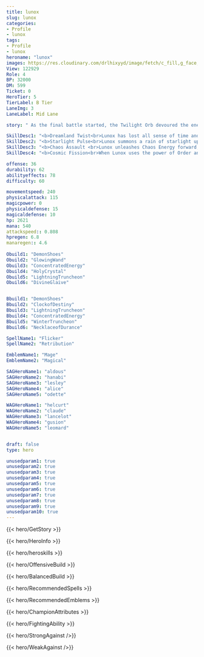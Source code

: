 ```yaml
---
title: lunox
slug: lunox
categories: 
- Profile 
- lunox
tags: 
- Profile
- lunox
heroname: "lunox"
images: https://res.cloudinary.com/drlhixyyd/image/fetch/c_fill,g_face,f_auto/https://cdn2-build.mobagenie.my.id/p/images/banner/full/lunox.jpg
View: 122929 
Role: 4 
BP: 32000
DM: 599 
Ticket: 0 
HeroTier: 5 
TierLabel: B Tier 
LaneImg: 3
LaneLabel: Mid Lane 

story: " As the final battle started, the Twilight Orb devoured the energies within the Mage and opened, from which stepped out a girl, who was surrounded by the power of Chaos and Order. Her eyes are as deep as the ancient lake. The mysterious atmosphere she created then put all of the heroes into dreamland. The power of Chaos and Order have been struggling against each other since the ancient time, and the struggle had driven the world into desperation. Lunox, the mysterious maiden, is the one who survived the desperation. With her unique talent, she can project her dream into reality and change it. One day, a sound whispered to her, and told her to balance the two powers with her dreamland ability. But the cost would be huger than ever. For the world she loves, she accepted this fate, channeled the two powers into dreamland and became one of the \"Twilight Orb\", at the cost of falling into endless sleep. But the sound also told Lunox that one day, she will wake up to proceed her fate: to find other Twilight Orbs that are forgotten by history. "

SkillDesc1: "<b>Dreamland Twist<br>Lunox has lost all sense of time and reality. As a result, she does not benefit from CD reduction effects. When Darkening becomes more severe, CD effects become Magic PEN. When Brilliance becomes stronger, CD effects become Physical and Magic Defense."   
SkillDesc2: "<b>Starlight Pulse<br>Lunox summons a rain of starlight upon nearby enemies, dealing 200<font color='#27C0C7'>( +110% Total Magic Power)</font> <font color='#3B69FF'>(Magic Damage)</font> and recovering 60<font color='#27C0C7'>( +20% Total Magic Power)</font> HP. The recovering effect doubles when the skill hits enemy heroes. Gains one stack of <font color='#404495'>(Power of Order)</font> after use."   
SkillDesc3: "<b>Chaos Assault <br>Lunox unleashes Chaos Energy forward, dealing <font color='#3B69FF'>(Magic Damage)</font> equal to 200<font color='#27C0C7'>( +130% Total Magic Power)</font> plus 1.5% of their Max HP to targets hit (when the target is a creep, they take an additional 100% Max HP as damage) and reducing their Movement Speed by 10% for 1s. Gains one stack of <font color='#404495'>(Power of Chaos)</font> after use."   
SkillDesc4: "<b>Cosmic Fission<br>When Lunox uses the power of Order and Chaos, she will deal 300<font color='#27C0C7'>( +150% Total Magic Power)</font> <font color='#3B69FF'>(Magic Damage)</font> to the targets along the way and slowing them by 40% for 2s."  

offense: 36 
durability: 62 
abilityeffects: 78 
difficulty: 60 

movementspeed: 240
physicalattack: 115
magicpower: 0
physicaldefense: 15
magicaldefense: 10
hp: 2621
mana: 540
attackspeed:: 0.808
hpregen: 6.8
manaregen:: 4.6
 
Obuild1: "DemonShoes"  
Obuild2: "GlowingWand" 
Obuild3: "ConcentratedEnergy" 
Obuild4: "HolyCrystal" 
Obuild5: "LightningTruncheon" 
Obuild6: "DivineGlaive" 


Bbuild1: "DemonShoes"  
Bbuild2: "ClockofDestiny" 
Bbuild3: "LightningTruncheon" 
Bbuild4: "ConcentratedEnergy" 
Bbuild5: "WinterTruncheon" 
Bbuild6: "NecklaceofDurance" 

SpellName1: "Flicker" 
SpellName2: "Retribution"   

EmblemName1: "Mage" 
EmblemName2: "Magical"    

SAGHeroName1: "aldous"
SAGHeroName2: "hanabi"
SAGHeroName3: "lesley"
SAGHeroName4: "alice"
SAGHeroName5: "odette"

WAGHeroName1: "helcurt"
WAGHeroName2: "claude"
WAGHeroName3: "lancelot"
WAGHeroName4: "gusion"
WAGHeroName5: "leomard"


draft: false
type: hero

unusedparam1: true
unusedparam2: true
unusedparam3: true
unusedparam4: true
unusedparam5: true
unusedparam6: true
unusedparam7: true
unusedparam8: true
unusedparam9: true
unusedparam10: true
---
```



{{< hero/GetStory >}}

{{< hero/HeroInfo >}}
 
{{< hero/heroskills >}}

{{< hero/OffensiveBuild >}} 

{{< hero/BalancedBuild >}}


{{< hero/RecommendedSpells >}}  

{{< hero/RecommendedEmblems >}}   


{{< hero/ChampionAttributes >}}


{{< hero/FightingAbility >}}

{{< hero/StrongAgainst />}}

{{< hero/WeakAgainst />}}
